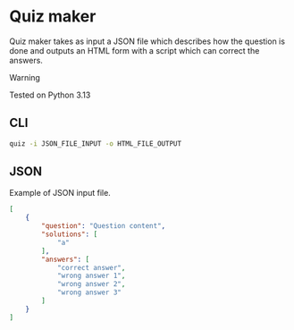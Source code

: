 # Quiz maker

Quiz maker takes as input a JSON file which describes how the question is done and outputs an HTML form with a script which can correct the answers.  

> [!WARNING]
> Tested on Python 3.13

## CLI
```bash
quiz -i JSON_FILE_INPUT -o HTML_FILE_OUTPUT
```

## JSON
Example of JSON input file.  

```json
[
    {
        "question": "Question content",
        "solutions": [
            "a"
        ],
        "answers": [
            "correct answer",
            "wrong answer 1",
            "wrong answer 2",
            "wrong answer 3"
        ]
    }
]
```